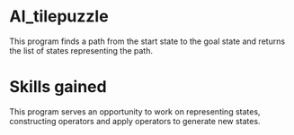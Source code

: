 # AI_tilepuzzle
This program finds a path from the start state to the goal state and returns the list of states representing the path. 

# Skills gained
This program serves an opportunity to work on representing states, constructing operators and apply operators to generate new states. 
